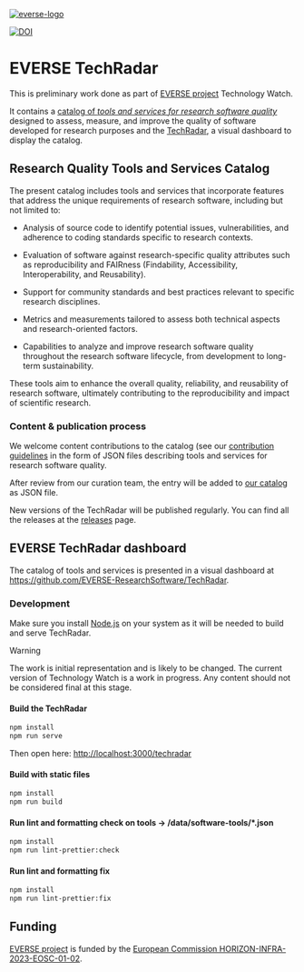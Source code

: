 [![everse-logo]][everse-url]

[![DOI][doi-badge]][doi-url]

<!-- Badges links -->
[everse-logo]: https://everse.software/images/logos/EOSCEverse_PosColour.svg "EVERSE project"
[everse-url]: https://everse.software/
[doi-badge]: https://zenodo.org/badge/DOI/10.5281/zenodo.17036276.svg
[doi-url]: https://doi.org/10.5281/zenodo.17036276

# EVERSE TechRadar

This is preliminary work done as part of [EVERSE project][everse-url] Technology Watch.

It contains a [catalog of _tools and services for research software quality_](#research-quality-tools-and-services-catalog) designed to assess, measure, and improve the quality of software developed for research purposes and the [TechRadar](#technology-radar-dashboard), a visual dashboard to display the catalog.

## Research Quality Tools and Services Catalog

The present catalog includes tools and services that incorporate features that address the unique requirements of research software, including but not limited to:

- Analysis of source code to identify potential issues, vulnerabilities, and adherence to coding standards specific to research contexts.

- Evaluation of software against research-specific quality attributes such as reproducibility and FAIRness (Findability, Accessibility, Interoperability, and Reusability).

- Support for community standards and best practices relevant to specific research disciplines.

- Metrics and measurements tailored to assess both technical aspects and research-oriented factors.

- Capabilities to analyze and improve research software quality throughout the research software lifecycle, from development to long-term sustainability.  

These tools aim to enhance the overall quality, reliability, and reusability of research software, ultimately contributing to the reproducibility and impact of scientific research.

### Content & publication process

We welcome content contributions to the catalog (see our [contribution guidelines](CONTRIBUTING.md) in the form of JSON files describing tools and services for research software quality.

After review from our curation team, the entry will be added to [our catalog](data/software-tools) as JSON file.

New versions of the TechRadar will be published regularly. You can find all the releases at the [releases](https://github.com/EVERSE-ResearchSoftware/TechRadar/releases) page.

## EVERSE TechRadar dashboard

The catalog of tools and services is presented in a visual dashboard at <https://github.com/EVERSE-ResearchSoftware/TechRadar>.


### Development
Make sure you install [Node.js](https://nodejs.org/en) on your system as it will be needed to build and serve TechRadar.
> [!WARNING]
> The work is initial representation and is likely to be changed.
> The current version of Technology Watch is a work in progress.
> Any content should not be considered final at this stage.

#### Build the TechRadar

```bash
npm install
npm run serve
```

Then open here: <http://localhost:3000/techradar>

#### Build with static files

```bash
npm install
npm run build
```

#### Run lint and formatting check on tools -> /data/software-tools/*.json

```bash
npm install
npm run lint-prettier:check
```

#### Run lint and formatting fix

```bash
npm install
npm run lint-prettier:fix
```

## Funding

[EVERSE project](https://everse.software/) is funded by the [European Commission HORIZON-INFRA-2023-EOSC-01-02](https://ec.europa.eu/info/funding-tenders/opportunities/portal/screen/opportunities/topic-details/horizon-infra-2023-eosc-01-02).
